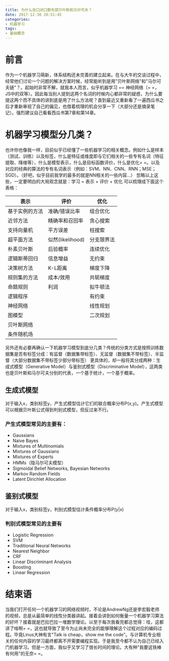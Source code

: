 ```yaml
---
title: 为什么张口闭口都先提贝叶斯和马尔可夫？
date: 2017-12-30 20:51:45
categories:
- 机器学习
tags:
- 基础概念
---
```

# 前言
作为一个机器学习萌新，体系结构还未完善的建立起来。在与大牛的交谈过程中，经常他们讨论一个问题的解决方案时候，经常能听到是用"贝叶斯网络"和"马尔可夫链"？。起始时非常不解，就我本人而言，似乎机器学习 == 神经网络（= =，JS中的双等）。因此每当别人提到这两个名词的时候内心都非常的疑惑，为什么要提这两个而不具体的讲到底是用了什么方法呢？直到最近又重新看了一遍西瓜书之后才重新审视了自己的偏见，也借着梳理的机会分享一下（大部分还是摘录笔记）。强烈建议自己看看西瓜书第7章和第14章。

<!-- more -->
# 机器学习模型分几类？
也许你也像我一样，目前似乎已经懂了一些机器学习的相关概念。例如什么是样本（测试、训练）以及标签，什么是特征或维度即与它们相关的一些专有名词（特征提取、降维等），什么是模型表示，什么是目标函数评价，什么是优化= =。以及对应的经典的算法的专有名词表示（例如：SVM、NN、CNN、RNN；MSE；SGD）。（好吧，似乎目前我学的最多的就是NN相关的一些内容...）
忽略以上这些，一定要明白的大局观念就是：学习 = 表示 + 评价 + 优化
可以梳理成下面这个表格：

| 表示      | 评价             | 优化    |
| ------- | -------------- | ----- |
| 基于实例的方法 | 准确/错误比率        | 组合优化  |
| 近邻方法    | 精确率和召回率        | 贪心搜索  |
| 支持向量机   | 平方误差           | 柱搜索   |
| 超平面方法   | 似然(likelihood) | 分支限界法 |
| 朴素贝叶斯   | 后验概率           | 连续优化  |
| 逻辑斯蒂回归  | 信息增益           | 无约束   |
| 决策树方法   | K-L距离          | 梯度下降  |
| 规则集的方法  | 成本/效用          | 共轭梯度  |
| 命题规则    | 利润             | 拟牛顿法  |
| 逻辑程序    |                | 有约束   |
| 神经网络    |                | 线性规划  |
| 图模型     |                | 二次规划  |
| 贝叶斯网络   |                |       |
| 条件随机场   |                |       |


另外还有必要再确认一下机器学习模型到底分几类？传统的分类方式是按照训练数据集是否有标签分成：有监督（数据集带标签）、无监督（数据集不带标签）、半监督（大部分数据集不带标签少部分带标签）
更具体的，却一般将其分成两种：生成式模型（Generative Model）与鉴别式模型（Discriminative Model），这两类也是贝叶斯和马尔可夫分别的代表，一个基于统计，一个基于概率。
## 生成式模型
对于输入x，类别标签y，产生式模型估计它们的联合概率分布P(x,y)。产生式模型可以根据贝叶斯公式得到判别式模型，但反过来不行。
### 产生式模型常见的主要有：
- Gaussians
- Naive Bayes
- Mixtures of Multinomials
- Mixtures of Gaussians
- Mixtures of Experts
- HMMs（隐马尔可夫模型）
- Sigmoidal Belief Networks, Bayesian Networks
- Markov Random Fields
- Latent Dirichlet Allocation
## 鉴别式模型
对于输入x，类别标签y，判别式模型估计条件概率分布P(y|x)
### 判别式模型常见的主要有
- Logistic Regression
- SVM
- Traditional Neural Networks
- Nearest Neighbor
- CRF
- Linear Discriminant Analysis
- Boosting
- Linear Regression

# 结束语
当我们打开任何一个机器学习的网络视频时，不论是AndrewNg还是李宏毅老师的视频，总是从最简单的线性分类器讲起。接着会讲到如何衡量一个机器学习算法的好坏？接着就是巴拉巴拉一堆数学理论。以至于每次我看完都总觉得：哇，这都讲了啥啊= =，这也就导致了至今为止尚未完全的能够理解这个过程对应的编码过程。毕竟Linus大神有言"Talk is cheap，show me the code"。与计算机专业相关的任何内容的学习最终都离不开需要编程实现。于是我至今都不认为自己已经入门机器学习。但是一方面，我似乎又学习了很长时间的理论。大有种"我要这铁棒有何用"的无奈= =。